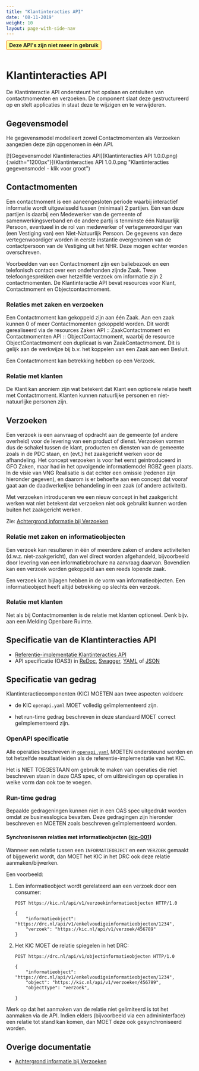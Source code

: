 ```yaml
---
title: "Klantinteracties API"
date: '08-11-2019'
weight: 10
layout: page-with-side-nav
---
```


<span style="padding: 0.2em 0.5em; border: solid 1px #FF6600; border-radius: 3px; background: #FFFF99;">
    <strong>Deze API's zijn niet meer in gebruik</strong>
</span>
<br><br>

# Klantinteracties API


De Klantinteractie API ondersteunt het opslaan en ontsluiten van contactmomenten en verzoeken. De component slaat deze gestructureerd op en stelt applicaties in staat deze te wijzigen en te verwijderen.


## Gegevensmodel

He gegevensmodel modelleert zowel Contactmomenten als Verzoeken aangezien deze zijn opgenomen in één API.

[![Gegevensmodel Klantinteracties API](Klantinteracties API 1.0.0.png){:width="1200px"}](Klantinteracties API 1.0.0.png "Klantinteracties gegevensmodel - klik voor groot")

## Contactmomenten

Een contactmoment is een aaneengesloten periode waarbij interactief informatie wordt uitgewisseld tussen (minimaal) 2 partijen. Eén van deze partijen is daarbij een Medewerker van de gemeente of samenwerkingsverband en de andere partij is tenminste één Natuurlijk Persoon, eventueel in de rol van medewerker of vertegenwoordiger van (een Vestiging van) een Niet-Natuurlijk Persoon.  De gegevens van deze vertegenwoordiger worden in eerste instantie overgenomen  van de contactpersoon van de Vestiging uit het NHR. Deze mogen echter worden overschreven.

Voorbeelden van een Contactmoment zijn een baliebezoek en een telefonisch contact over een onderhanden zijnde Zaak. Twee telefoongesprekken over hetzelfde verzoek om informatie zijn 2 contactmomenten.
De Klantinteractie API bevat resources voor Klant, Contactmoment en Objectcontactmoment.

### Relaties met zaken en verzoeken

Een Contactmoment kan gekoppeld zijn aan één Zaak. Aan een zaak kunnen 0 of meer Contactmomenten gekoppeld worden. Dit wordt gerealiseerd via de resources Zaken API :: ZaakContactmoment en Contactmomenten API :: ObjectContactmoment, waarbij de resource ObjectContactmoment een duplicaat is van ZaakContactmoment. Dit is gelijk aan de werkwijze bij b.v. het koppelen van een Zaak aan een Besluit.

Een Contactmoment kan betrekking hebben op een Verzoek.

### Relatie met klanten

De Klant kan anoniem zijn wat betekent dat Klant een optionele relatie heeft met Contactmoment. Klanten kunnen natuurlijke personen en niet-natuurlijke personen zijn.


## Verzoeken

Een verzoek is een aanvraag of opdracht aan de gemeente (of andere overheid) voor de levering van een product of dienst. Verzoeken vormen dus de schakel tussen de klant, producten en diensten van de gemeente zoals in de PDC staan, en (evt.) het zaakgericht werken voor de afhandeling. Het concept verzoeken is voor het eerst geintroduceerd in GFO Zaken, maar had in het opvolgende informatiemodel RGBZ geen plaats. In de visie van VNG Realisatie is dat echter een omissie (redenen zijn hieronder gegeven), en daarom is er behoefte aan een concept dat vooraf gaat aan de daadwerkelijke behandeling in een zaak (of andere activiteit).

Met verzoeken introduceren we een nieuw concept in het zaakgericht werken wat niet betekent dat verzoeken niet ook gebruikt kunnen worden buiten het zaakgericht werken.

Zie: [Achtergrond informatie bij Verzoeken](/themas/achtergronddocumentatie/verzoeken)
 
### Relatie met zaken en informatieobjecten

Een verzoek kan resulteren in één of meerdere zaken of andere activiteiten (d.w.z. niet-zaakgericht), dan wel direct worden afgehandeld, bijvoorbeeld door levering van een informatiebrochure na aanvraag daarvan. Bovendien kan een verzoek worden gekoppeld aan een reeds lopende zaak.
 
Een verzoek kan bijlagen hebben in de vorm van informatieobjecten. Een informatieobject heeft altijd betrekking op slechts één verzoek. 
 
### Relatie met klanten

Net als bij Contactmomenten is de relatie met klanten optioneel. Denk bijv. aan een Melding Openbare Ruimte.


## Specificatie van de Klantinteracties API

* [Referentie-implementatie Klantinteracties API](https://klantinteracties-api.vng.cloud)
* API specificatie (OAS3) in
  [ReDoc](https://klantinteracties-api.vng.cloud/api/v1/schema/),
  [Swagger](https://petstore.swagger.io/?url=https://klantinteracties-api.vng.cloud/api/v1/schema/openapi.yaml),
  [YAML](https://klantinteracties-api.vng.cloud/api/v1/schema/openapi.yaml) of
  [JSON](https://klantinteracties-api.vng.cloud/api/v1/schema/openapi.json)


## Specificatie van gedrag

Klantinteractiecomponenten (KIC) MOETEN aan twee aspecten voldoen:

* de KIC `openapi.yaml` MOET volledig geïmplementeerd zijn.

* het run-time gedrag beschreven in deze standaard MOET correct geïmplementeerd
  zijn.

### OpenAPI specificatie

Alle operaties beschreven in [`openapi.yaml`](../../../api-specificatie/kic/1.0.x/openapi.yaml)
MOETEN ondersteund worden en tot hetzelfde resultaat leiden als de
referentie-implementatie van het KIC.

Het is NIET TOEGESTAAN om gebruik te maken van operaties die niet beschreven
staan in deze OAS spec, of om uitbreidingen op operaties in welke vorm dan ook
toe te voegen.

### Run-time gedrag

Bepaalde gedrageningen kunnen niet in een OAS spec uitgedrukt worden omdat ze
businesslogica bevatten. Deze gedragingen zijn hieronder beschreven en MOETEN
zoals beschreven geïmplementeerd worden.

#### **<a name="kic-001">Synchroniseren relaties met informatieobjecten ([kic-001](#kic-001))</a>**

Wanneer een relatie tussen een `INFORMATIEOBJECT` en een `VERZOEK` gemaakt
of bijgewerkt wordt, dan MOET het KIC in het DRC ook deze relatie
aanmaken/bijwerken.

Een voorbeeld:

1. Een informatieobject wordt gerelateerd aan een verzoek door een consumer:

    ```http
    POST https://kic.nl/api/v1/verzoekinformatieobjecten HTTP/1.0

    {
        "informatieobject": "https://drc.nl/api/v1/enkelvoudigeinformatieobjecten/1234",
        "verzoek": "https://kic.nl/api/v1/verzoek/456789"
    }
    ```

2. Het KIC MOET de relatie spiegelen in het DRC:

    ```http
    POST https://drc.nl/api/v1/objectinformatieobjecten HTTP/1.0

    {
        "informatieobject": "https://drc.nl/api/v1/enkelvoudigeinformatieobjecten/1234",
        "object": "https://kic.nl/api/v1/verzoeken/456789",
        "objectType": "verzoek",

    }
    ```

Merk op dat het aanmaken van de relatie niet gelimiteerd is tot het aanmaken
via de API. Indien elders (bijvoorbeeld via een admininterface) een relatie tot
stand kan komen, dan MOET deze ook gesynchroniseerd worden.

## Overige documentatie

* [Achtergrond informatie bij Verzoeken](/themas/achtergronddocumentatie/verzoeken)
